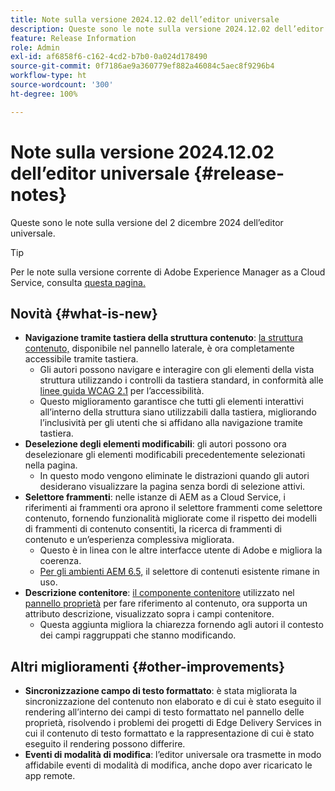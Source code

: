 ```yaml
---
title: Note sulla versione 2024.12.02 dell’editor universale
description: Queste sono le note sulla versione 2024.12.02 dell’editor universale.
feature: Release Information
role: Admin
exl-id: af6858f6-c162-4cd2-b7b0-0a024d178490
source-git-commit: 0f7186ae9a360779ef882a46084c5aec8f9296b4
workflow-type: ht
source-wordcount: '300'
ht-degree: 100%

---
```


# Note sulla versione 2024.12.02 dell’editor universale {#release-notes}

Queste sono le note sulla versione del 2 dicembre 2024 dell’editor universale.

>[!TIP]
>
>Per le note sulla versione corrente di Adobe Experience Manager as a Cloud Service, consulta [questa pagina.](/help/release-notes/release-notes-cloud/release-notes-current.md)

## Novità {#what-is-new}

* **Navigazione tramite tastiera della struttura contenuto**: [la struttura contenuto,](/help/sites-cloud/authoring/universal-editor/navigation.md#content-tree-mode) disponibile nel pannello laterale, è ora completamente accessibile tramite tastiera.
   * Gli autori possono navigare e interagire con gli elementi della vista struttura utilizzando i controlli da tastiera standard, in conformità alle [linee guida WCAG 2.1](/help/sites-cloud/authoring/page-editor/accessible-content.md) per l’accessibilità.
   * Questo miglioramento garantisce che tutti gli elementi interattivi all’interno della struttura siano utilizzabili dalla tastiera, migliorando l’inclusività per gli utenti che si affidano alla navigazione tramite tastiera.
* **Deselezione degli elementi modificabili**: gli autori possono ora deselezionare gli elementi modificabili precedentemente selezionati nella pagina.
   * In questo modo vengono eliminate le distrazioni quando gli autori desiderano visualizzare la pagina senza bordi di selezione attivi.
* **Selettore frammenti**: nelle istanze di AEM as a Cloud Service, i riferimenti ai frammenti ora aprono il selettore frammenti come selettore contenuto, fornendo funzionalità migliorate come il rispetto dei modelli di frammenti di contenuto consentiti, la ricerca di frammenti di contenuto e un’esperienza complessiva migliorata.
   * Questo è in linea con le altre interfacce utente di Adobe e migliora la coerenza.
   * [Per gli ambienti AEM 6.5,](https://experienceleague.adobe.com/it/docs/experience-manager-65/content/implementing/developing/headless/universal-editor/introduction) il selettore di contenuti esistente rimane in uso.
* **Descrizione contenitore**: [il componente contenitore](/help/implementing/universal-editor/field-types.md#container) utilizzato nel [pannello proprietà](/help/sites-cloud/authoring/universal-editor/navigation.md#properties-panel-properties-rail) per fare riferimento al contenuto, ora supporta un attributo descrizione, visualizzato sopra i campi contenitore.
   * Questa aggiunta migliora la chiarezza fornendo agli autori il contesto dei campi raggruppati che stanno modificando.

## Altri miglioramenti {#other-improvements}

* **Sincronizzazione campo di testo formattato**: è stata migliorata la sincronizzazione del contenuto non elaborato e di cui è stato eseguito il rendering all’interno dei campi di testo formattato nel pannello delle proprietà, risolvendo i problemi dei progetti di Edge Delivery Services in cui il contenuto di testo formattato e la rappresentazione di cui è stato eseguito il rendering possono differire.
* **Eventi di modalità di modifica**: l’editor universale ora trasmette in modo affidabile eventi di modalità di modifica, anche dopo aver ricaricato le app remote.
